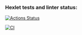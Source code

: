 ### Hexlet tests and linter status:
[![Actions Status](https://github.com/MehPNZ/rails-project-lvl3/workflows/hexlet-check/badge.svg)](https://github.com/MehPNZ/rails-project-lvl3/actions)

[![CI](https://github.com/MehPNZ/rails-project-lvl3/actions/workflows/makefile.yml/badge.svg)](https://github.com/MehPNZ/rails-project-lvl3/actions/workflows/makefile.yml)